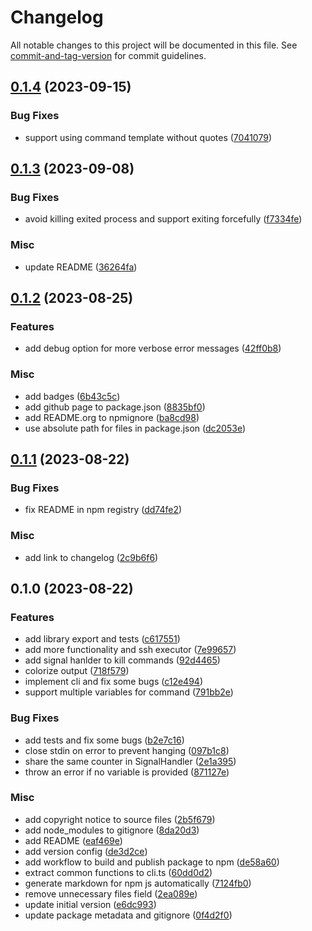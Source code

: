 # Changelog

All notable changes to this project will be documented in this file. See [commit-and-tag-version](https://github.com/absolute-version/commit-and-tag-version) for commit guidelines.

## [0.1.4](https://github.com/DCsunset/batch-cmd/compare/v0.1.3...v0.1.4) (2023-09-15)


### Bug Fixes

* support using command template without quotes ([7041079](https://github.com/DCsunset/batch-cmd/commit/7041079255aa36eaf42aadfbd318bee6c89562d8))

## [0.1.3](https://github.com/DCsunset/batch-cmd/compare/v0.1.2...v0.1.3) (2023-09-08)


### Bug Fixes

* avoid killing exited process and support exiting forcefully ([f7334fe](https://github.com/DCsunset/batch-cmd/commit/f7334fe4b01b649ac67bfaaa98cfe5995790124e))


### Misc

* update README ([36264fa](https://github.com/DCsunset/batch-cmd/commit/36264fae22487afe994aa6a68fca6b86f7dbb773))

## [0.1.2](https://github.com/DCsunset/batch-cmd/compare/v0.1.1...v0.1.2) (2023-08-25)


### Features

* add debug option for more verbose error messages ([42ff0b8](https://github.com/DCsunset/batch-cmd/commit/42ff0b86d2e9ef1926cbe5cc6f400fdf081261f6))


### Misc

* add badges ([6b43c5c](https://github.com/DCsunset/batch-cmd/commit/6b43c5ce6d3fa2507f652a2492854417268bc92d))
* add github page to package.json ([8835bf0](https://github.com/DCsunset/batch-cmd/commit/8835bf0ef118b72614332c680ea849ce528aed27))
* add README.org to npmignore ([ba8cd98](https://github.com/DCsunset/batch-cmd/commit/ba8cd983bbcfae14e974c33ed8d2487124e424f8))
* use absolute path for files in package.json ([dc2053e](https://github.com/DCsunset/batch-cmd/commit/dc2053e16e78e6c6cd37e5762e079c4014bcc45d))

## [0.1.1](https://github.com/DCsunset/batch-cmd/compare/v0.1.0...v0.1.1) (2023-08-22)


### Bug Fixes

* fix README in npm registry ([dd74fe2](https://github.com/DCsunset/batch-cmd/commit/dd74fe2b1841845001beb308ca596781a8d05ed0))


### Misc

* add link to changelog ([2c9b6f6](https://github.com/DCsunset/batch-cmd/commit/2c9b6f6e86acc845ebd0b61c1d94453e3c535267))

## 0.1.0 (2023-08-22)


### Features

* add library export and tests ([c617551](https://github.com/DCsunset/batch-cmd/commit/c61755114f19e7afc4c128d1c7beb96a95480ad4))
* add more functionality and ssh executor ([7e99657](https://github.com/DCsunset/batch-cmd/commit/7e9965746fa7d1d5cb45a02f482dd7ccea5b92e3))
* add signal hanlder to kill commands ([92d4465](https://github.com/DCsunset/batch-cmd/commit/92d4465e355df72bf111eab198c454e23806f5ba))
* colorize output ([718f579](https://github.com/DCsunset/batch-cmd/commit/718f5798317b65f0b94da0a94ca413c50c0b7c52))
* implement cli and fix some bugs ([c12e494](https://github.com/DCsunset/batch-cmd/commit/c12e49403ababe52b3f9c146d1d15ba5bb204bbb))
* support multiple variables for command ([791bb2e](https://github.com/DCsunset/batch-cmd/commit/791bb2ed5f691d618d128cd0c372c926a2546b57))


### Bug Fixes

* add tests and fix some bugs ([b2e7c16](https://github.com/DCsunset/batch-cmd/commit/b2e7c16849628d7b253855313f8b2c0be8f6f64e))
* close stdin on error to prevent hanging ([097b1c8](https://github.com/DCsunset/batch-cmd/commit/097b1c803b714e7b21214608958dad29a494d72c))
* share the same counter in SignalHandler ([2e1a395](https://github.com/DCsunset/batch-cmd/commit/2e1a3953ea5bbb0ecff1be0dcc416048ee43ed03))
* throw an error if no variable is provided ([871127e](https://github.com/DCsunset/batch-cmd/commit/871127e8e9a35f137168a097426121c679fe7a28))


### Misc

* add copyright notice to source files ([2b5f679](https://github.com/DCsunset/batch-cmd/commit/2b5f679b835f9565c2df0748d96d2b84743b1079))
* add node_modules to gitignore ([8da20d3](https://github.com/DCsunset/batch-cmd/commit/8da20d3d1df6455ffe94931ec0d05e00a3aac39d))
* add README ([eaf469e](https://github.com/DCsunset/batch-cmd/commit/eaf469eefab5d36d9d6eb728dac7582564c371d0))
* add version config ([de3d2ce](https://github.com/DCsunset/batch-cmd/commit/de3d2cebb7c06c0fc6aedd7f9e6feb578e81259b))
* add workflow to build and publish package to npm ([de58a60](https://github.com/DCsunset/batch-cmd/commit/de58a6014fc7e344bf136cfd25fd4afd906a3faf))
* extract common functions to cli.ts ([60dd0d2](https://github.com/DCsunset/batch-cmd/commit/60dd0d2e47f8546df2192faec6f4143f62085b2b))
* generate markdown for npm js automatically ([7124fb0](https://github.com/DCsunset/batch-cmd/commit/7124fb0e325e83c81c116ae230d6cf5ce297388b))
* remove unnecessary files field ([2ea089e](https://github.com/DCsunset/batch-cmd/commit/2ea089e21a6f559f60d72c1f60eaf06778869736))
* update initial version ([e6dc993](https://github.com/DCsunset/batch-cmd/commit/e6dc993ed043ac470657aae9a15a9538b49d018f))
* update package metadata and gitignore ([0f4d2f0](https://github.com/DCsunset/batch-cmd/commit/0f4d2f03aab0f674abc62ecd3fb6fabaa41c7166))
